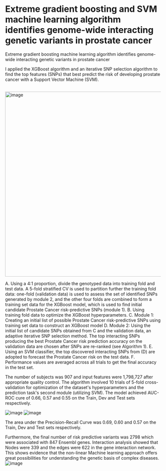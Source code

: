 # Extreme gradient boosting and SVM machine learning algorithm identifies genome-wide interacting genetic variants in prostate cancer


Extreme gradient boosting machine learning algorithm identifies genome-wide interacting genetic variants in prostate cancer  

I applied the XGBoost algorithm and an iterative SNP selection algorithm to find the top features (SNPs) that best predict the risk of developing prostate cancer with a Support Vector Machine (SVM). 

<BR>
<img width="600" alt="image" src="https://github.com/davidenoma/prostate_cancer_genetic_association_risk_pred/assets/24875399/e1af6399-5aa3-4775-8c7b-dd854a01ff8b">

A. Using a 4:1 proportion, divide the genotyped data into training fold and test data. A 5-fold stratified CV is used to partition further the training fold data: one-fold (validation data) is used to assess the set of identified SNPs generated by module 2, and the other four folds are combined to form a training set data for the XGBoost model, which is used to find initial candidate Prostate Cancer risk-predictive SNPs (module 1). 
B. Using training fold data to optimize the XGBoost hyperparameters. 
C.	Module 1: Creating an initial list of possible Prostate Cancer risk-predictive SNPs using training set data to construct an XGBoost model 
D. Module 2: Using the initial list of candidate SNPs obtained from C and the validation data, an adaptive iterative SNP selection method. The top interacting SNPs producing the best Prostate Cancer risk prediction accuracy on the validation data are chosen after SNPs are re-ranked (see Algorithm 1). 
E. Using an SVM classifier, the top discovered interacting SNPs from (D) are adopted to forecast the Prostate Cancer risk on the test data. 
F. Performance values are averaged across all trials to get the final accuracy in the test set. 


The number of subjects was 907 and input features were 1,798,727 after appropriate quality control. 
The algorithm involved 10 trials of 5-fold cross-validation for optimization of the dataset's hyperparameters and the prediction task's second module (utilizing SVM). The model achieved AUC-ROC cure of 0.66, 0.57 and 0.55 on the Train, Dev and Test sets respectively.

![image](https://user-images.githubusercontent.com/24875399/220415941-b333861f-bc6b-4d79-90a5-a5972e5ba8ca.png)
![image](https://user-images.githubusercontent.com/24875399/220415972-b626ac8c-e8da-451f-8889-7d61658e79cf.png)

The area under the Precision-Recall Curve was 0.69, 0.60 and 0.57 on the Train, Dev and Test sets respectively. 

Furthermore, the final number of risk predictive variants was 2798 which were associated with 847 Ensembl genes. Interaction analysis showed that Nodes were 339 and the edges were 622 in the gene interaction network. This shows evidence that the non-linear Machine learning approach offers great possibilities for understanding the genetic basis of complex diseases.
![image](https://user-images.githubusercontent.com/24875399/220415648-30ccfbf4-9dcb-4174-a0d3-f4d77b86d579.png)


